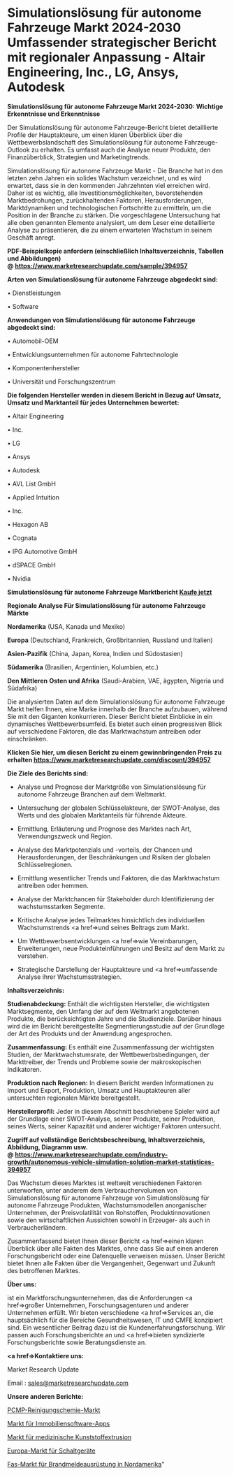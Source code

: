 # Simulationslösung für autonome Fahrzeuge Markt 2024-2030 Umfassender strategischer Bericht mit regionaler Anpassung - Altair Engineering, Inc., LG, Ansys, Autodesk

<strong>Simulationslösung für autonome Fahrzeuge Markt 2024-2030: Wichtige Erkenntnisse und Erkenntnisse</strong>

Der Simulationslösung für autonome Fahrzeuge-Bericht bietet detaillierte Profile der Hauptakteure, um einen klaren Überblick über die Wettbewerbslandschaft des Simulationslösung für autonome Fahrzeuge-Outlook zu erhalten. Es umfasst auch die Analyse neuer Produkte, den Finanzüberblick, Strategien und Marketingtrends.

Simulationslösung für autonome Fahrzeuge Markt - Die Branche hat in den letzten zehn Jahren ein solides Wachstum verzeichnet, und es wird erwartet, dass sie in den kommenden Jahrzehnten viel erreichen wird. Daher ist es wichtig, alle Investitionsmöglichkeiten, bevorstehenden Marktbedrohungen, zurückhaltenden Faktoren, Herausforderungen, Marktdynamiken und technologischen Fortschritte zu ermitteln, um die Position in der Branche zu stärken. Die vorgeschlagene Untersuchung hat alle oben genannten Elemente analysiert, um dem Leser eine detaillierte Analyse zu präsentieren, die zu einem erwarteten Wachstum in seinem Geschäft anregt.

<strong><b>PDF-Beispielkopie anfordern (einschließlich Inhaltsverzeichnis, Tabellen und Abbildungen) @ </b></strong><strong><a href=https://www.marketresearchupdate.com/sample/394957><strong>https://www.marketresearchupdate.com/sample/394957</u></a></strong></strong>

<strong>Arten von Simulationslösung für autonome Fahrzeuge abgedeckt sind:</strong>

• Dienstleistungen

• Software

<strong>Anwendungen von Simulationslösung für autonome Fahrzeuge abgedeckt sind:</strong>

• Automobil-OEM

• Entwicklungsunternehmen für autonome Fahrtechnologie

• Komponentenhersteller

• Universität und Forschungszentrum

<strong>Die folgenden Hersteller werden in diesem Bericht in Bezug auf Umsatz, Umsatz und Marktanteil für jedes Unternehmen bewertet:</strong>

• Altair Engineering

• Inc.

• LG

• Ansys

• Autodesk

• AVL List GmbH

• Applied Intuition

• Inc.

• Hexagon AB

• Cognata

• IPG Automotive GmbH

• dSPACE GmbH

• Nvidia

<strong>Simulationslösung für autonome Fahrzeuge Marktbericht <a href=https://www.marketresearchupdate.com/buynow/394957>Kaufe jetzt</a></strong>

<strong>Regionale Analyse Für Simulationslösung für autonome Fahrzeuge Märkte</strong>

<strong>Nordamerika</strong> (USA, Kanada und Mexiko)

<strong>Europa</strong> (Deutschland, Frankreich, Großbritannien, Russland und Italien)

<strong>Asien-Pazifik</strong> (China, Japan, Korea, Indien und Südostasien)

<strong>Südamerika</strong> (Brasilien, Argentinien, Kolumbien, etc.)

<strong>Den Mittleren</strong> <strong>Osten und Afrika</strong> (Saudi-Arabien, VAE, ägypten, Nigeria und Südafrika)

Die analysierten Daten auf dem Simulationslösung für autonome Fahrzeuge Markt helfen Ihnen, eine Marke innerhalb der Branche aufzubauen, während Sie mit den Giganten konkurrieren. Dieser Bericht bietet Einblicke in ein dynamisches Wettbewerbsumfeld. Es bietet auch einen progressiven Blick auf verschiedene Faktoren, die das Marktwachstum antreiben oder einschränken.

<strong>Klicken Sie hier, um diesen Bericht zu einem gewinnbringenden Preis zu erhalten
</strong><strong><a href=https://www.marketresearchupdate.com/discount/394957>https://www.marketresearchupdate.com/discount/394957</b></u></strong></a>

<strong>Die Ziele des Berichts sind:</strong>

- Analyse und Prognose der Marktgröße von Simulationslösung für autonome Fahrzeuge Branchen auf dem Weltmarkt.

- Untersuchung der globalen Schlüsselakteure, der SWOT-Analyse, des Werts und des globalen Marktanteils für führende Akteure.

- Ermittlung, Erläuterung und Prognose des Marktes nach Art, Verwendungszweck und Region.

- Analyse des Marktpotenzials und -vorteils, der Chancen und Herausforderungen, der Beschränkungen und Risiken der globalen Schlüsselregionen.

- Ermittlung wesentlicher Trends und Faktoren, die das Marktwachstum antreiben oder hemmen.

- Analyse der Marktchancen für Stakeholder durch Identifizierung der wachstumsstarken Segmente.

- Kritische Analyse jedes Teilmarktes hinsichtlich des individuellen Wachstumstrends <a href=>und</a> seines Beitrags zum Markt.

- Um Wettbewerbsentwicklungen <a href=>wie</a> Vereinbarungen, Erweiterungen, neue Produkteinführungen und Besitz auf dem Markt zu verstehen.

- Strategische Darstellung der Hauptakteure und <a href=>umfas</a>sende Analyse ihrer Wachstumsstrategien.

<strong>Inhaltsverzeichnis:</strong>

<strong>Studienabdeckung:</strong> Enthält die wichtigsten Hersteller, die wichtigsten Marktsegmente, den Umfang der auf dem Weltmarkt angebotenen Produkte, die berücksichtigten Jahre und die Studienziele. Darüber hinaus wird die im Bericht bereitgestellte Segmentierungsstudie auf der Grundlage der Art des Produkts und der Anwendung angesprochen.

<strong>Zusammenfassung:</strong> Es enthält eine Zusammenfassung der wichtigsten Studien, der Marktwachstumsrate, der Wettbewerbsbedingungen, der Markttreiber, der Trends und Probleme sowie der makroskopischen Indikatoren.

<strong>Produktion nach Regionen:</strong> In diesem Bericht werden Informationen zu Import und Export, Produktion, Umsatz und Hauptakteuren aller untersuchten regionalen Märkte bereitgestellt.

<strong>Herstellerprofil:</strong> Jeder in diesem Abschnitt beschriebene Spieler wird auf der Grundlage einer SWOT-Analyse, seiner Produkte, seiner Produktion, seines Werts, seiner Kapazität und anderer wichtiger Faktoren untersucht.

<strong><b>Zugriff auf vollständige Berichtsbeschreibung, Inhaltsverzeichnis, Abbildung, Diagramm usw. @ </b></strong><strong><a href=https://www.marketresearchupdate.com/industry-growth/autonomous-vehicle-simulation-solution-market-statistices-394957>https://www.marketresearchupdate.com/industry-growth/autonomous-vehicle-simulation-solution-market-statistices-394957</a></strong>

Das Wachstum dieses Marktes ist weltweit verschiedenen Faktoren unterworfen, unter anderem dem Verbrauchervolumen von Simulationslösung für autonome Fahrzeuge von Simulationslösung für autonome Fahrzeuge Produkten, Wachstumsmodellen anorganischer Unternehmen, der Preisvolatilität von Rohstoffen, Produktinnovationen sowie den wirtschaftlichen Aussichten sowohl in Erzeuger- als auch in Verbraucherländern.

Zusammenfassend bietet Ihnen dieser Bericht <a href=>einen</a> klaren Überblick über alle Fakten des Marktes, ohne dass Sie auf einen anderen Forschungsbericht oder eine Datenquelle verweisen müssen. Unser Bericht bietet Ihnen alle Fakten über die Vergangenheit, Gegenwart und Zukunft des betroffenen Marktes.

<strong>Über uns:</strong>

 ist ein Marktforschungsunternehmen, das die Anforderungen <a href=>großer</a> Unternehmen, Forschungsagenturen und anderer Unternehmen erfüllt. Wir bieten verschiedene <a href=>Services</a> an, die hauptsächlich für die Bereiche Gesundheitswesen, IT und CMFE konzipiert sind. Ein wesentlicher Beitrag dazu ist die Kundenerfahrungsforschung. Wir passen auch Forschungsberichte an und <a href=>bieten</a> syndizierte Forschungsberichte sowie Beratungsdienste an.

<strong><a href=>Kontaktiere uns:</a></strong>

Market Research Update

Email : sales@marketresearchupdate.com

<strong>Unsere anderen Berichte:</strong>

<a href=https://www.linkedin.com/pulse/pcmp-cleaning-chemistry-market-witness-huge-growth>PCMP-Reinigungschemie-Markt</a>

<a href=https://www.linkedin.com/pulse/real-estate-software-apps-market-size-set-grow>Markt für Immobiliensoftware-Apps</a>

<a href=https://www.linkedin.com/pulse/medical-plastics-extrusion-market-research>Markt für medizinische Kunststoffextrusion</a>

<a href=https://www.linkedin.com/pulse/europe-switch-gear-market-2023-global>Europa-Markt für Schaltgeräte</a>

<a href=https://www.linkedin.com/pulse/north-america-fire-alarm-equipment-fas-market>Fas-Markt für Brandmeldeausrüstung in Nordamerika</a>"
